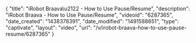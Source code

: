 {
    "title": "iRobot Braava\u2122 - How to Use Pause\/Resume",
    "description": "iRobot Braava - How to Use Pause\/Resume",
    "videoid": "6287365",
    "date_created": "1438378391",
    "date_modified": "1491588651",
    "type": "captivate",
    "layout": "video",
    "url": "\/v\/irobot-braava-how-to-use-pause-resume\/6287365"
}